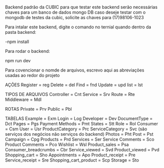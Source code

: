 Backend padrão da CUBIC
para que testar este backend serão necessárias chaves para um banco de dados mongo DB
caso deseje testar com o mongodb de testes da cubic, solicite as chaves para (17)98106-1023

Para intalar este backend, digite o comando no ternial quando dentro da pasta backend:

-npm install

Para rodar o backend:

npm run dev

Para covencionar o nomde de arquivos, escrevo aqui as abreviações usadas ao redor do projeto

AÇÕES
Register = reg
Delete = del
Find = fnd
Update = upd
list = lst

TIPOS DE ARQUIVOS
Controller = Cnt
Service = Srv
Route = Rte
Middleware = Mdl

ROTAS
Private = Prv
Public = Pbl

TABELAS
Example = Exm
Login = Log
Developer = Dev
DocumentType = Dct
Pages = Pgs
Payment Methods = Pmt
States = Stt
Role = Rol
Consumer = Csm
User = Usr
ProductCategory = Prc
ServiceCategory = Svc (são serviços dos negócios não serviços do backend)
Photos = Pht
Post = Pst
Campaign = Cpg
Products = Prd
Services = Ser
Service Comments = Sco
Product Comments = Pco
Wishlist = Wsl
Product_sales = Psa
Consumer_breadcrumbs = Cbr
Service_viewed = Svd
Product_viewed = Pvd
Shopping_cart = Sho
Appointments = Apo
Product_receipt = Pre
Service_receipt = Sre
Shopping_cart_product = Scp
Storage = Sto

